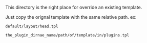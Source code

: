 This directory is the right place for override an existing template.

Just copy the orignal template with the same relative path.
ex:
```
default/layout/head.tpl

the_plugin_dirnae_name/path/of/template/in/plugins.tpl
```
